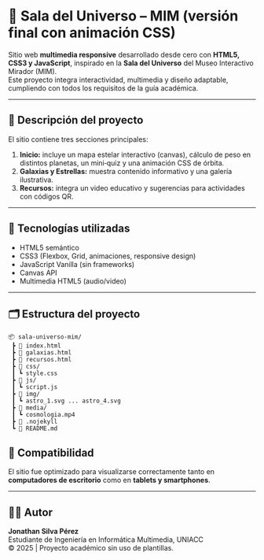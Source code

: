 # 🌌 Sala del Universo – MIM (versión final con animación CSS)

Sitio web **multimedia responsive** desarrollado desde cero con **HTML5, CSS3 y JavaScript**, inspirado en la **Sala del Universo** del Museo Interactivo Mirador (MIM).  
Este proyecto integra interactividad, multimedia y diseño adaptable, cumpliendo con todos los requisitos de la guía académica.

---

## 📖 Descripción del proyecto
El sitio contiene tres secciones principales:

1. **Inicio:** incluye un mapa estelar interactivo (canvas), cálculo de peso en distintos planetas, un mini‑quiz y una animación CSS de órbita.  
2. **Galaxias y Estrellas:** muestra contenido informativo y una galería ilustrativa.  
3. **Recursos:** integra un video educativo y sugerencias para actividades con códigos QR.

---

## 🧩 Tecnologías utilizadas
- HTML5 semántico  
- CSS3 (Flexbox, Grid, animaciones, responsive design)  
- JavaScript Vanilla (sin frameworks)  
- Canvas API  
- Multimedia HTML5 (audio/video)

---

## 🗂️ Estructura del proyecto
```
📦 sala-universo-mim/
 ┣ 📄 index.html
 ┣ 📄 galaxias.html
 ┣ 📄 recursos.html
 ┣ 📁 css/
 ┃ ┗ style.css
 ┣ 📁 js/
 ┃ ┗ script.js
 ┣ 📁 img/
 ┃ ┗ astro_1.svg ... astro_4.svg
 ┣ 📁 media/
 ┃ ┗ cosmologia.mp4
 ┣ 📄 .nojekyll
 ┗ 📄 README.md
```

## 📱 Compatibilidad
El sitio fue optimizado para visualizarse correctamente tanto en **computadores de escritorio** como en **tablets y smartphones**.

---

## 👨‍💻 Autor
**Jonathan Silva Pérez**  
 Estudiante de Ingeniería en Informática Multimedia, UNIACC  
© 2025 | Proyecto académico sin uso de plantillas.
